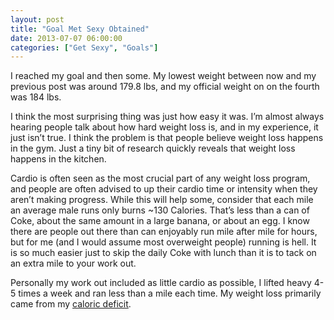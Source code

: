 ```yaml
---
layout: post
title: "Goal Met Sexy Obtained"
date: 2013-07-07 06:00:00
categories: ["Get Sexy", "Goals"]
---
```


I reached my goal and then some.  My lowest weight between now and my previous post was around 179.8 lbs, and my
official weight on on the fourth was 184 lbs.

I think the most surprising thing was just how easy it was.  I’m almost always hearing people talk about how hard weight
loss is, and in my experience, it just isn’t true.  I think the problem is that people believe weight loss happens in
the gym.  Just a tiny bit of research quickly reveals that weight loss happens in the kitchen.

Cardio is often seen as the most crucial part of any weight loss program, and people are often advised to up their
cardio time or intensity when they aren’t making progress.  While this will help some, consider that each mile an
average male runs only burns ~130 Calories.  That’s less than a can of Coke, about the same amount in a large banana, or
about an egg.  I know there are people out there than can enjoyably run mile after mile for hours, but for me (and I
would assume most overweight people) running is hell.  It is so much easier just to skip the daily Coke with lunch than
it is to tack on an extra mile to your work out.

Personally my work out included as little cardio as possible, I lifted heavy 4-5 times a week and ran less than a mile
each time.  My weight loss primarily came from my [caloric deficit](http://www.garyborton.com/2013/04/17/losing-weight-by-the-numbers/).